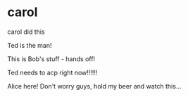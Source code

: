 
# carol

carol did this

Ted is the man!

This is Bob's stuff - hands off!


Ted needs to acp right now!!!!!!

Alice here! Don't worry guys, hold my beer and watch this...
